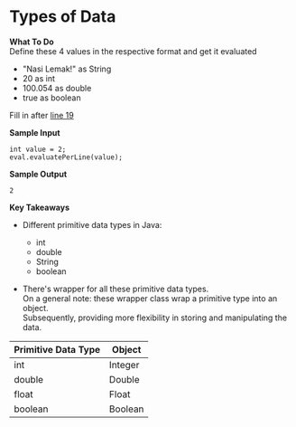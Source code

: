 # Types of Data

**What To Do**  
Define these 4 values in the respective format and get it evaluated  
  
- "Nasi Lemak!" as String
- 20 as int
- 100.054 as double
- true as boolean

Fill in after [line 19](https://github.com/CertifaiAI/java-fundamentals/blob/master/java-core/src/main/java/ai/certifai/basic/ex6/DataTypes.java#L19)

**Sample Input**  

```
int value = 2;      
eval.evaluatePerLine(value);
```

**Sample Output** 

```
2
```

**Key Takeaways**

- Different primitive data types in Java: 
    - int
    - double
    - String
    - boolean  
    
- There's wrapper for all these primitive data types.    
  On a general note: these wrapper class wrap a primitive type into an object.    
  Subsequently, providing more flexibility in storing and manipulating the data.  
    
| Primitive Data Type | Object |
| --- | ----------- |
| int | Integer |
| double | Double |
| float | Float |
| boolean  | Boolean |
    
